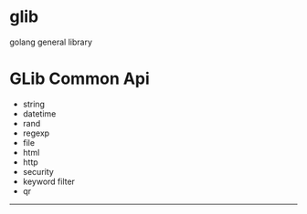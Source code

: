 # glib
golang general library

GLib Common Api
===========================

* string
* datetime
* rand
* regexp
* file
* html
* http
* security 
* keyword filter
* qr
---------------------------
